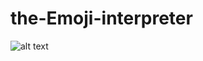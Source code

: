 # the-Emoji-interpreter

![alt text](https://github.com/[ViditAwasthi]/[the-Emoji-interpreter]/blob/[main]/image.png?raw=true)
